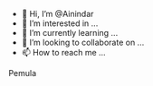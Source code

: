 - 👋 Hi, I’m @Ainindar
- 👀 I’m interested in ...
- 🌱 I’m currently learning ...
- 💞️ I’m looking to collaborate on ...
- 📫 How to reach me ...

<!---
Ainindar/Ainindar is a ✨ special ✨ repository because its `README.md` (this file) appears on your GitHub profile.
You can click the Preview link to take a look at your changes.
--->
Pemula
